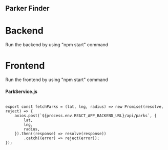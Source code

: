 ## Parker Finder ##

# Backend #
Run the backend by using "npm start" command

# Frontend #
Run the frontend by using "npm start" command


#### ParkService.js ####
<code>
export const fetchParks = (lat, lng, radius) => new Promise((resolve, reject) => {
    axios.post(`${process.env.REACT_APP_BACKEND_URL}/api/parks`, {
        lat,
        lng,
        radius,
    }).then((response) => resolve(response))
        .catch((error) => reject(error));
});
</code>
